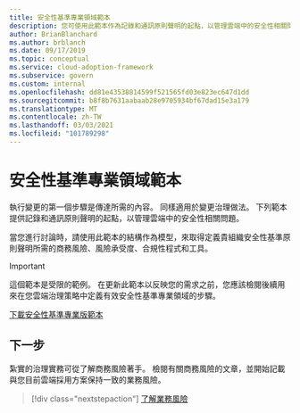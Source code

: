 ```yaml
---
title: 安全性基準專業領域範本
description: 您可使用此範本作為記錄和通訊原則聲明的起點，以管理雲端中的安全性相關問題。
author: BrianBlanchard
ms.author: brblanch
ms.date: 09/17/2019
ms.topic: conceptual
ms.service: cloud-adoption-framework
ms.subservice: govern
ms.custom: internal
ms.openlocfilehash: dd81e43538814599f521565fd03e823ec647d1dd
ms.sourcegitcommit: b8f8b7631aabaab28e9705934bf67dad15e3a179
ms.translationtype: MT
ms.contentlocale: zh-TW
ms.lasthandoff: 03/03/2021
ms.locfileid: "101789298"
---
```

# <a name="security-baseline-discipline-template"></a>安全性基準專業領域範本

執行變更的第一個步驟是傳達所需的內容。 同樣適用於變更治理做法。 下列範本提供記錄和通訊原則聲明的起點，以管理雲端中的安全性相關問題。

當您進行討論時，請使用此範本的結構作為模型，來取得定義貴組織安全性基準原則聲明所需的商務風險、風險承受度、合規性程式和工具。

> [!IMPORTANT]
> 這個範本是受限的範例。 在更新此範本以反映您的需求之前，您應該檢閱後續用來在您雲端治理策略中定義有效安全性基準專業領域的步驟。

[下載安全性基準專業版範本](https://raw.githubusercontent.com/microsoft/CloudAdoptionFramework/master/govern/security-baseline-discipline-template.docx)

## <a name="next-steps"></a>下一步

紮實的治理實務可從了解商務風險著手。 檢閱有關商務風險的文章，並開始記載與您目前雲端採用方案保持一致的業務風險。

> [!div class="nextstepaction"]
> [了解業務風險](./business-risks.md)
